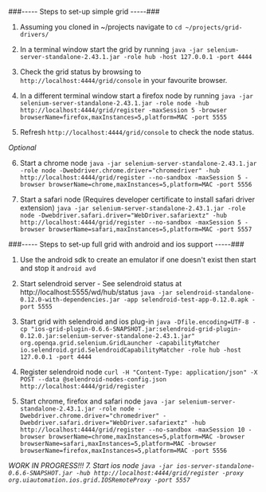 ###----- Steps to set-up simple grid -----###

1. Assuming you cloned in ~/projects navigate to ```cd ~/projects/grid-drivers/```

2. In a terminal window start the grid by running ```java -jar selenium-server-standalone-2.43.1.jar -role hub -host 127.0.0.1 -port 4444```

3. Check the grid status by browsing to ```http://localhost:4444/grid/console``` in your favourite browser.

4. In a different terminal window start a firefox node by running ```java -jar selenium-server-standalone-2.43.1.jar -role node -hub http://localhost:4444/grid/register -maxSession 5 -browser browserName=firefox,maxInstances=5,platform=MAC -port 5555```

5. Refresh ```http://localhost:4444/grid/console``` to check the node status.

*Optional*

6. Start a chrome node ```java -jar selenium-server-standalone-2.43.1.jar -role node -Dwebdriver.chrome.driver="chromedriver" -hub http://localhost:4444/grid/register --no-sandbox -maxSession 5 -browser browserName=chrome,maxInstances=5,platform=MAC -port 5556```

7. Start a safari node (Requires developer certificate to install safari driver extension) ```java -jar selenium-server-standalone-2.43.1.jar -role node -Dwebdriver.safari.driver="WebDriver.safariextz" -hub http://localhost:4444/grid/register --no-sandbox -maxSession 5 -browser browserName=safari,maxInstances=5,platform=MAC -port 5557```


###----- Steps to set-up full grid with android and ios support -----###

1. Use the android sdk to create an emulator if one doesn't exist then start and stop it ```android avd```

2. Start selendroid server - See selendroid status at http://localhost:5555/wd/hub/status ```java -jar selendroid-standalone-0.12.0-with-dependencies.jar -app selendroid-test-app-0.12.0.apk -port 5555```

4. Start grid with selendroid and ios plug-in ```java -Dfile.encoding=UTF-8 -cp "ios-grid-plugin-0.6.6-SNAPSHOT.jar:selendroid-grid-plugin-0.12.0.jar:selenium-server-standalone-2.43.1.jar" org.openqa.grid.selenium.GridLauncher -capabilityMatcher io.selendroid.grid.SelendroidCapabilityMatcher -role hub -host 127.0.0.1 -port 4444```

5. Register selendroid node ```curl -H "Content-Type: application/json" -X POST --data @selendroid-nodes-config.json http://localhost:4444/grid/register```

6. Start chrome, firefox and safari node ```java -jar selenium-server-standalone-2.43.1.jar -role node -Dwebdriver.chrome.driver="chromedriver" -Dwebdriver.safari.driver="WebDriver.safariextz" -hub http://localhost:4444/grid/register --no-sandbox -maxSession 10 -browser browserName=chrome,maxInstances=5,platform=MAC -browser browserName=safari,maxInstances=5,platform=MAC -browser browserName=firefox,maxInstances=5,platform=MAC -port 5556```

*WORK IN PROGRESS!!! 7. Start ios node ```java -jar ios-server-standalone-0.6.6-SNAPSHOT.jar -hub http://localhost:4444/grid/register -proxy org.uiautomation.ios.grid.IOSRemoteProxy -port 5557```*

